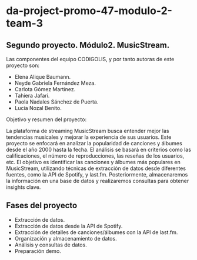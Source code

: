 # da-project-promo-47-modulo-2-team-3
## Segundo proyecto. Módulo2. MusicStream.
Las componentes del equipo CODIGOLIS, y por tanto autoras de este proyecto son:

- Elena Alique Baumann.
- Neyde Gabriela Fernández Meza. 
- Carlota Gómez Martínez.
- Tahiera Jafari.
- Paola Nadales Sánchez de Puerta.
- Lucía Nozal Benito.

Objetivo y resumen del proyecto:

La plataforma de streaming MusicStream busca entender mejor las tendencias musicales y mejorar la experiencia de sus usuarios. Este proyecto se enfocará en analizar la popularidad de canciones y álbumes desde el año 2000 hasta la fecha. El análisis se basará en criterios como las calificaciones, el número de reproducciones, las reseñas de los usuarios, etc.
El objetivo es identificar las canciones y álbumes más populares en MusicStream, utilizando técnicas de extracción de datos desde diferentes fuentes, como la API de Spotify, y last.fm. Posteriormente, almacenaremos la información en una base de datos y realizaremos consultas para obtener insights clave.

## Fases del proyecto
- Extracción de datos.
 - Extracción de datos desde la API de Spotify.
 - Extracción de detalles de canciones/álbumes con la API de last.fm.
- Organización y almacenamiento de datos.
- Análisis y consultas de datos.
- Preparación demo.